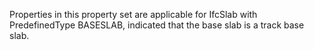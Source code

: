 Properties in this property set are applicable for IfcSlab with PredefinedType BASESLAB, indicated that the base slab is a track base slab.
